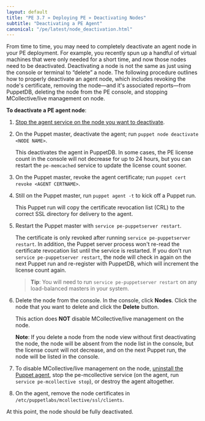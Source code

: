 ```yaml
---
layout: default
title: "PE 3.7 » Deploying PE » Deactivating Nodes"
subtitle: "Deactivating a PE Agent"
canonical: "/pe/latest/node_deactivation.html"
---
```



From time to time, you may need to completely deactivate an agent node in your PE deployment. For example, you recently spun up a handful of virtual machines that were only needed for a short time, and now those nodes need to be deactivated. Deactivating a node is not the same as just using the console or terminal to “delete” a node. The following procedure outlines how to properly deactivate an agent node, which includes revoking the node's certificate, removing the node—and it's associated reports—from PuppetDB, deleting the node from the PE console, and stopping MCollective/live management on node. 

**To deactivate a PE agent node**:

1. [Stop the agent service on the node you want to deactivate](./orchestration_puppet.html#start-and-stop-the-puppet-agent-service). 
2. On the Puppet master, deactivate the agent; run `puppet node deactivate <NODE NAME>`. 

   This deactivates the agent in PuppetDB. In some cases, the PE license count in the console will not decrease for up to 24 hours, but you can restart the `pe-memcached` service to update the license count sooner. 
   
3. On the Puppet master, revoke the agent certificate; run `puppet cert revoke <AGENT CERTNAME>`. 

4. Still on the Puppet master, run `puppet agent -t` to kick off a Puppet run.

   This Puppet run will copy the certificate revocation list (CRL) to the correct SSL directory for delivery to the agent.
   
5. Restart the Puppet master with `service pe-puppetserver restart`. 

   The certificate is only revoked after running `service pe-puppetserver restart`. In addition, the Puppet server process won't re-read the certificate revocation list until the service is restarted. If you don't run `service pe-puppetserver restart`, the node will check in again on the next Puppet run and re-register with PuppetDB, which will increment the license count again. 
   
   > **Tip**: You will need to run `service pe-puppetserver restart` on any load-balanced masters in your system. 

6. Delete the node from the console. In the console, click **Nodes**. Click the node that you want to delete and click the __Delete__ button. 

   This action does **NOT** disable MCollective/live management on the node. 
   
   **Note**: If you delete a node from the node view without first deactivating the node, the node will be absent from the node list in the console, but the license count will not decrease, and on the next Puppet run, the node will be listed in the console. 

7. To disable MCollective/live management on the node, [uninstall the Puppet agent](./install_uninstalling.html#uninstalling-pe-from-agent-nodes), stop the pe-mcollective service (on the agent, run `service pe-mcollective stop`), or destroy the agent altogether. 

8. On the agent, remove the node certificates in `/etc/puppetlabs/mcollective/ssl/clients`. 

At this point, the node should be fully deactivated.
